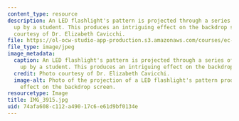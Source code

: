 ```yaml
---
content_type: resource
description: An LED flashlight's pattern is projected through a series of lenses set
  up by a student. This produces an intriguing effect on the backdrop screen. Photo
  courtesy of Dr. Elizabeth Cavicchi.
file: https://ol-ocw-studio-app-production.s3.amazonaws.com/courses/ec-050-recreate-experiments-from-history-inform-the-future-from-the-past-galileo-january-iap-2010/74afa608c112a49017c6e61d9bf0134e_IMG_3915.jpg
file_type: image/jpeg
image_metadata:
  caption: An LED flashlight's pattern is projected through a series of lenses set
    up by a student. This produces an intriguing effect on the backdrop screen.
  credit: Photo courtesy of Dr. Elizabeth Cavicchi.
  image-alt: Photo of the projection of a LED flashlight's pattern producing an intriguing
    effect on the backdrop screen.
resourcetype: Image
title: IMG_3915.jpg
uid: 74afa608-c112-a490-17c6-e61d9bf0134e
---
```

